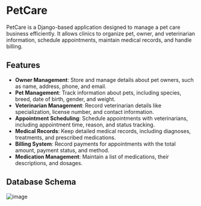# PetCare

PetCare is a Django-based application designed to manage a pet care business efficiently. It allows clinics to organize pet, owner, and veterinarian information, schedule appointments, maintain medical records, and handle billing.  

## Features

- **Owner Management**: Store and manage details about pet owners, such as name, address, phone, and email.  
- **Pet Management**: Track information about pets, including species, breed, date of birth, gender, and weight.  
- **Veterinarian Management**: Record veterinarian details like specialization, license number, and contact information.  
- **Appointment Scheduling**: Schedule appointments with veterinarians, including appointment time, reason, and status tracking.  
- **Medical Records**: Keep detailed medical records, including diagnoses, treatments, and prescribed medications.  
- **Billing System**: Record payments for appointments with the total amount, payment status, and method.  
- **Medication Management**: Maintain a list of medications, their descriptions, and dosages.  

## Database Schema
![image](https://github.com/user-attachments/assets/5661a3fe-6a89-4891-a951-78d7447b7ec3)
